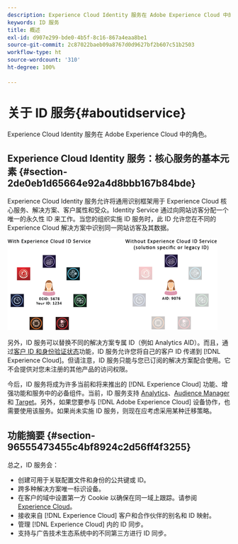 ```yaml
---
description: Experience Cloud Identity 服务在 Adobe Experience Cloud 中的角色。
keywords: ID 服务
title: 概述
exl-id: d907e299-bde0-4b5f-8c16-867a4eaa8be1
source-git-commit: 2c87022baeb09a8767d0d9627bf2b607c51b2503
workflow-type: ht
source-wordcount: '310'
ht-degree: 100%

---
```


# 关于 ID 服务{#aboutidservice}

Experience Cloud Identity 服务在 Adobe Experience Cloud 中的角色。

<!--
mcvid-functionality.xml
-->

## Experience Cloud Identity 服务：核心服务的基本元素 {#section-2de0eb1d65664e92a4d8bbb167b84bde}

Experience Cloud Identity 服务允许将通用识别框架用于 Experience Cloud 核心服务、解决方案、客户属性和受众。Identity Service 通过向网站访客分配一个唯一的永久性 ID 来工作。当您的组织实施 ID 服务时，此 ID 允许您在不同的 Experience Cloud 解决方案中识别同一网站访客及其数据。

![](assets/ecid-new.png)

另外，ID 服务可以替换不同的解决方案专属 ID（例如 Analytics AID）。而且，通过[客户 ID 和身份验证状态](../reference/authenticated-state.md)功能，ID 服务允许您将自己的客户 ID 传递到 [!DNL Experience Cloud]。但请注意，ID 服务只能与您已订阅的解决方案配合使用。它不会提供对您未注册的其他产品的访问权限。

今后，ID 服务将成为许多当前和将来推出的 [!DNL Experience Cloud] 功能、增强功能和服务中的必备组件。当前，ID 服务支持 [Analytics](http://www.adobe.com/cn/marketing-cloud/web-analytics.html)、[Audience Manager](http://www.adobe.com/cn/marketing-cloud/data-management-platform.html) 和 [Target](http://www.adobe.com/cn/marketing-cloud/testing-targeting.html)。另外，如果您要参与 [!DNL Adobe Experience Cloud] 设备协作，也需要使用该服务。如果尚未实施 ID 服务，则现在应考虑采用某种迁移策略。

## 功能摘要 {#section-96555473455c4bf8924c2d56ff4f3255}

总之，ID 服务会：

* 创建可用于关联配置文件和身份的公共键或 ID。
* 跨多种解决方案唯一标识设备。
* 在客户的域中设置第一方 Cookie 以确保在同一域上跟踪。请参阅 [Experience Cloud](../introduction/cookies.md)。
* 接收来自 [!DNL Experience Cloud] 客户和合作伙伴的别名和 ID 映射。
* 管理 [!DNL Experience Cloud] 内的 ID 同步。
* 支持与广告技术生态系统中的不同第三方进行 ID 同步。

